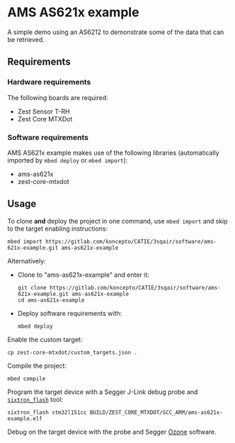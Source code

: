 # AMS AS621x example
A simple demo using an AS6212 to demonstrate some of the data that can be retrieved.

## Requirements
### Hardware requirements
The following boards are required:
- Zest Sensor T-RH
- Zest Core MTXDot

### Software requirements
AMS AS621x example makes use of the following libraries (automatically
imported by `mbed deploy` or `mbed import`):
- ams-as621x
- zest-core-mtxdot

## Usage
To clone **and** deploy the project in one command, use `mbed import` and skip to the
target enabling instructions:
```shell
mbed import https://gitlab.com/koncepto/CATIE/3sqair/software/ams-621x-example.git ams-as621x-example
```

Alternatively:

- Clone to "ams-as621x-example" and enter it:
  ```shell
  git clone https://gitlab.com/koncepto/CATIE/3sqair/software/ams-621x-example.git ams-as621x-example
  cd ams-as621x-example
  ```

- Deploy software requirements with:
  ```shell
  mbed deploy
  ```

Enable the custom target:
```shell
cp zest-core-mtxdot/custom_targets.json .
```

Compile the project:
```shell
mbed compile
```

Program the target device with a Segger J-Link debug probe and
[`sixtron_flash`](https://github.com/catie-aq/6tron-flash) tool:
```shell
sixtron_flash stm32l151cc BUILD/ZEST_CORE_MTXDOT/GCC_ARM/ams-as621x-example.elf
```

Debug on the target device with the probe and Segger
[Ozone](https://www.segger.com/products/development-tools/ozone-j-link-debugger)
software.
